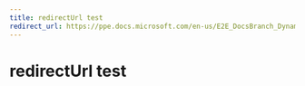 ```yaml
---
title: redirectUrl test
redirect_url: https://ppe.docs.microsoft.com/en-us/E2E_DocsBranch_Dynamic/B?branch=TopicLevel-OtherLocales
---
```

# redirectUrl test
 
